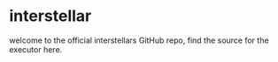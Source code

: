 # interstellar
welcome to the official interstellars GitHub repo, find the source for the executor here.

